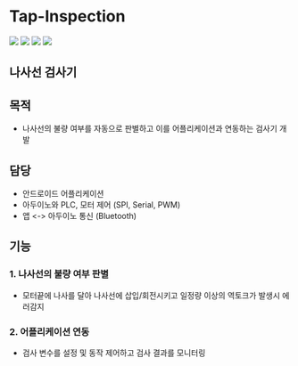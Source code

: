 # Tap-Inspection

<div>
<img src="https://img.shields.io/badge/Android-3DDC84?style=for-the-badge&logo=Android&logoColor=white"/>
<img src="https://img.shields.io/badge/Arduino-00979D?style=for-the-badge&logo=Arduino&logoColor=white"/></a>
<img src="https://img.shields.io/badge/Python-3776AB?style=for-the-badge&logo=Python&logoColor=white"/></a>

<a href="https://ieeexplore.ieee.org/document/9268255" target="_blank">
<img src="https://img.shields.io/badge/관련논문-FF0000?style=for-the-badge&logo=Apache&logoColor=white"/>
</a>
</div>

## 나사선 검사기

## 목적
- 나사선의 불량 여부를 자동으로 판별하고 이를 어플리케이션과 연동하는 검사기 개발

## 담당 
- 안드로이드 어플리케이션
- 아두이노와 PLC, 모터 제어 (SPI, Serial, PWM)
- 앱 <-> 아두이노 통신 (Bluetooth)

## 기능

### 1. 나사선의 불량 여부 판별
 - 모터끝에 나사를 달아 나사선에 삽입/회전시키고 일정량 이상의 역토크가 발생시 에러감지 

### 2. 어플리케이션 연동
 - 검사 변수를 설정 및 동작 제어하고 검사 결과를 모니터링
